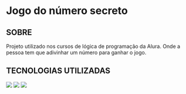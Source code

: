 <h1>Jogo do número secreto</h1>

<h2> SOBRE </h2>
<p>Projeto utilizado nos cursos de lógica de programação da Alura. Onde a pessoa tem que adivinhar um número para ganhar o jogo.</p>

## TECNOLOGIAS UTILIZADAS
<div>
  <img src="https://img.shields.io/badge/HTML-239120?style=for-the-badge&logo=html5&logoColor=white">
  <img src="https://img.shields.io/badge/CSS-239120?&style=for-the-badge&logo=css3&logoColor=white">
  <img src="https://img.shields.io/badge/JavaScript-F7DF1E?style=for-the-badge&logo=javascript&logoColor=black">
</div>


